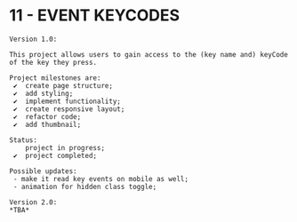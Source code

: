 # 11 - EVENT KEYCODES

    Version 1.0:

    This project allows users to gain access to the (key name and) keyCode of the key they press.

    Project milestones are:
     ✔  create page structure;
     ✔  add styling;
     ✔  implement functionality;
     ✔  create responsive layout;
     ✔  refactor code;
     ✔  add thumbnail;

    Status:
        project in progress;
     ✔  project completed;

    Possible updates:
     - make it read key events on mobile as well;
     - animation for hidden class toggle;

    Version 2.0:
    *TBA*
